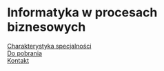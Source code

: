 # Informatyka w procesach biznesowych

[Charakterystyka specjalności](./spec.md)  
[Do pobrania](./downloads.md)  
[Kontakt](./contakt.md)